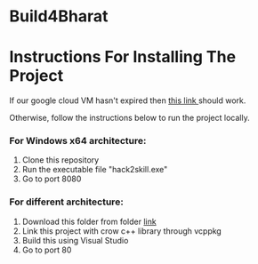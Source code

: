 # Build4Bharat

<h1> Instructions For Installing The Project</h1>

If our google cloud VM hasn't expired then <a href="http://34.131.203.192/"> this link </a> should work.

Otherwise, follow the instructions below to run the project locally.

<h3>For Windows x64 architecture:</h3>

1. Clone this repository
2. Run the executable file "hack2skill.exe"
3. Go to port 8080

<h3>For different architecture:</h3>

1. Download this folder from folder <a href="https://drive.google.com/drive/folders/1NGFmHrxZN--hF96bYnlMFIIoDHZiUEg8?usp=sharing"> link </a>
2. Link this project with crow c++ library through vcppkg
3. Build this using Visual Studio
4. Go to port 80
